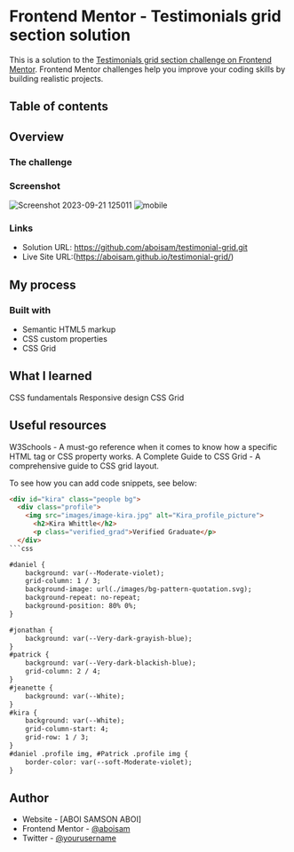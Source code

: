 # Frontend Mentor - Testimonials grid section solution

This is a solution to the [Testimonials grid section challenge on Frontend Mentor](https://www.frontendmentor.io/challenges/testimonials-grid-section-Nnw6J7Un7). Frontend Mentor challenges help you improve your coding skills by building realistic projects. 

## Table of contents



## Overview

### The challenge

### Screenshot
![Screenshot 2023-09-21 125011](https://github.com/aboisam/testimonial-grid/assets/128613281/09b19eae-93e8-4f4d-a244-0184e372eb72)
![mobile ](https://github.com/aboisam/testimonial-grid/assets/128613281/29e820a0-0c93-477a-b222-21d29ed30892)

### Links

- Solution URL: https://github.com/aboisam/testimonial-grid.git
- Live Site URL:(https://aboisam.github.io/testimonial-grid/)

## My process

### Built with

- Semantic HTML5 markup
- CSS custom properties
- CSS Grid

## What I learned
CSS fundamentals
Responsive design
CSS Grid

## Useful resources
W3Schools - A must-go reference when it comes to know how a specific HTML tag or CSS property works.
A Complete Guide to CSS Grid - A comprehensive guide to CSS grid layout.

To see how you can add code snippets, see below:

```html
<div id="kira" class="people bg">
  <div class="profile">
    <img src="images/image-kira.jpg" alt="Kira_profile_picture">
      <h2>Kira Whittle</h2>
      <p class="verified_grad">Verified Graduate</p>
  </div>
```css

#daniel {
    background: var(--Moderate-violet);
    grid-column: 1 / 3;
    background-image: url(./images/bg-pattern-quotation.svg);
    background-repeat: no-repeat;
    background-position: 80% 0%;
}

#jonathan {
    background: var(--Very-dark-grayish-blue);
}
#patrick {
    background: var(--Very-dark-blackish-blue);
    grid-column: 2 / 4;
}
#jeanette {
    background: var(--White);
}
#kira {
    background: var(--White);
    grid-column-start: 4;
    grid-row: 1 / 3;
}
#daniel .profile img, #Patrick .profile img {
    border-color: var(--soft-Moderate-violet);
}
```



## Author

- Website - [ABOI SAMSON ABOI]
- Frontend Mentor - [@aboisam](https://www.frontendmentor.io/profile/aboisam)
- Twitter - [@yourusername](https://www.twitter.com/yourusername)
